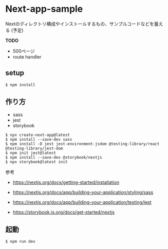 # Next-app-sample

Nextのディレクトリ構成やインストールするもの、サンプルコードなどを蓄える (予定)

**TODO**

- 500ページ
- route handler

## setup

```
$ npm install
```

## 作り方

- sass
- jest
- storybook


```
$ npx create-next-app@latest
$ npm install --save-dev sass 
$ npm install -D jest jest-environment-jsdom @testing-library/react @testing-library/jest-dom
$ npm init jest@latest
$ npm install --save-dev @storybook/nextjs
$ npx storybook@latest init
```

参考

- https://nextjs.org/docs/getting-started/installation
- https://nextjs.org/docs/app/building-your-application/styling/sass
- https://nextjs.org/docs/app/building-your-application/testing/jest

- https://storybook.js.org/docs/get-started/nextjs

## 起動

```
$ npm run dev
```
